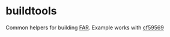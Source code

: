 # buildtools

Common helpers for building [FAR](https://github.com/dkavolis/Ferram-Aerospace-Research/). Example works with [cf59569]([FAR](https://github.com/dkavolis/Ferram-Aerospace-Research/tree/cf59569e55da1f8df151c9f15bda8d1d74da93fa))
